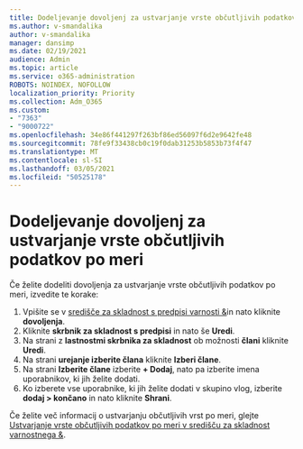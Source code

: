```yaml
---
title: Dodeljevanje dovoljenj za ustvarjanje vrste občutljivih podatkov po meri
ms.author: v-smandalika
author: v-smandalika
manager: dansimp
ms.date: 02/19/2021
audience: Admin
ms.topic: article
ms.service: o365-administration
ROBOTS: NOINDEX, NOFOLLOW
localization_priority: Priority
ms.collection: Adm_O365
ms.custom:
- "7363"
- "9000722"
ms.openlocfilehash: 34e86f441297f263bf86ed56097f6d2e9642fe48
ms.sourcegitcommit: 78fe9f33438cb0c19f0dab31253b5853b73f4f47
ms.translationtype: MT
ms.contentlocale: sl-SI
ms.lasthandoff: 03/05/2021
ms.locfileid: "50525178"
---
```

# <a name="assign-permissions-for-custom-sensitive-information-type-creation"></a>Dodeljevanje dovoljenj za ustvarjanje vrste občutljivih podatkov po meri

Če želite dodeliti dovoljenja za ustvarjanje vrste občutljivih podatkov po meri, izvedite te korake:

1. Vpišite se v [središče za skladnost s predpisi varnosti &](https://sip.protection.office.com/)in nato kliknite **dovoljenja**.
2. Kliknite **skrbnik za skladnost s predpisi** in nato še **Uredi**.
3. Na strani z **lastnostmi skrbnika za skladnost** ob možnosti **člani** kliknite **Uredi**.
4. Na strani **urejanje izberite člana** kliknite **Izberi člane**.
5. Na strani **Izberite člane** izberite **+ Dodaj**, nato pa izberite imena uporabnikov, ki jih želite dodati.
6. Ko izberete vse uporabnike, ki jih želite dodati v skupino vlog, izberite **dodaj > končano** in nato kliknite **Shrani**.

Če želite več informacij o ustvarjanju občutljivih vrst po meri, glejte [Ustvarjanje vrste občutljivih podatkov po meri v središču za skladnost varnostnega &](https://docs.microsoft.com/microsoft-365/compliance/create-a-custom-sensitive-information-type).